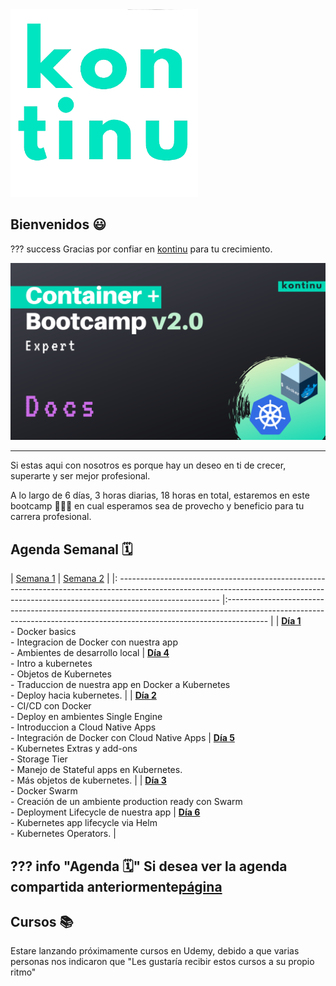 <img src="assets/images/cyan-logo.png" class="center" alt="kontinu" style="width:300px;">

## Bienvenidos 😃

??? success
    Gracias por confiar en [kontinu](https://www.kontinu.io) para tu crecimiento.

<img src="assets/images/container-bootcamp.png" class="center" alt="Bootcamp" style="width:auto;">

---

Si estas aqui con nosotros es porque hay un deseo en ti de crecer, superarte y ser mejor profesional.

A lo largo de 6 días, 3 horas diarias, 18 horas en total, estaremos en este bootcamp 🏋🏻‍♀️ en cual esperamos sea de provecho y beneficio para tu carrera profesional.




## Agenda Semanal 🗓

| [Semana 1](semana1/topics.md)                                                                                                                                                                            	|                                                                                [Semana 2](semana2/topics.md)                                                                                	|
|: -------------------------------------------------------------------------------------------------------------------------------------------------------------------------------------	|:----------------------------------------------------------------------------------------------------------------------------------------------------------------------	|
| [**Día 1**](semana1/d1.install.md)   <br>   - Docker basics   <br>   - Integracion de Docker con nuestra app   <br>   - Ambientes de desarrollo local                                                     	| [**Día 4**](semana2/d4.md)   <br>    - Intro a kubernetes    <br>  - Objetos de Kubernetes    <br>  - Traduccion de nuestra app en Docker a Kubernetes   <br>   - Deploy hacia kubernetes. 	|
| [**Día 2**](semana1/d2.md)     <br>  - CI/CD con Docker    <br>  - Deploy en ambientes Single Engine     <br> - Introduccion a Cloud Native Apps    <br>  - Integración de Docker con Cloud Native Apps 	| [**Día 5**](semana2/d5.md)      <br> - Kubernetes Extras y add-ons    <br>  - Storage Tier   <br>   - Manejo de Stateful apps en Kubernetes.    <br>  - Más objetos de kubernetes.         	|
| [**Día 3**](semana1/d3.md)    <br>   - Docker Swarm   <br>   - Creación de un ambiente production ready con Swarm   <br>   - Deployment Lifecycle de nuestra app                                   	| [**Día 6**](semana2/d6.md)   <br>    - Kubernetes app lifecycle via Helm    <br>  - Kubernetes Operators.                                                                        	|


<!-- 
=== "Semana 1"
    ### [**Semana 1**](semana1/topics.md)

    [**Día 1**](semana1/d1.md)

    - Docker basics
    - Integracion de Docker con nuestra app
    - Ambientes de desarrollo local

    [**Día 2**](semana1/d2.md)

    - CI/CD con Docker
    - Deploy en ambientes Single Engine
    - Introduccion a Cloud Native Apps
    - Integración de Docker con Cloud Native Apps

    [**Día 3**](semana1/d3.md)

    - Docker Swarm
    - Creación de un ambiente production ready con Swarm
    - Deployment Lifecycle de nuestra app

=== "Semana 2"
    ### [**Semana 2**](semana2/topics.md)

    [**Día 4**](semana2/d4.md)

    - Intro a kubernetes
    - Objetos de Kubernetes
    - Traduccion de nuestra app en Docker a Kubernetes
    - Deploy hacia kubernetes.

    [**Día 5**](semana2/d5.md)

    - Kubernetes Extras y add-ons
    - Storage Tier
    - Manejo de Stateful apps en Kubernetes.
    - Más objetos de kubernetes.


    [**Día 6**](semana2/d6.md)

    - Kubernetes app lifecycle via Helm
    - Kubernetes Operators.
 -->


??? info "Agenda 🗓"
    Si desea ver la agenda compartida anteriormente[página](./extras/agenda.md)
---

## Cursos 📚

Estare lanzando próximamente cursos en Udemy, debido a que varias personas nos indicaron que "Les gustaría recibir estos cursos a su propio ritmo"
